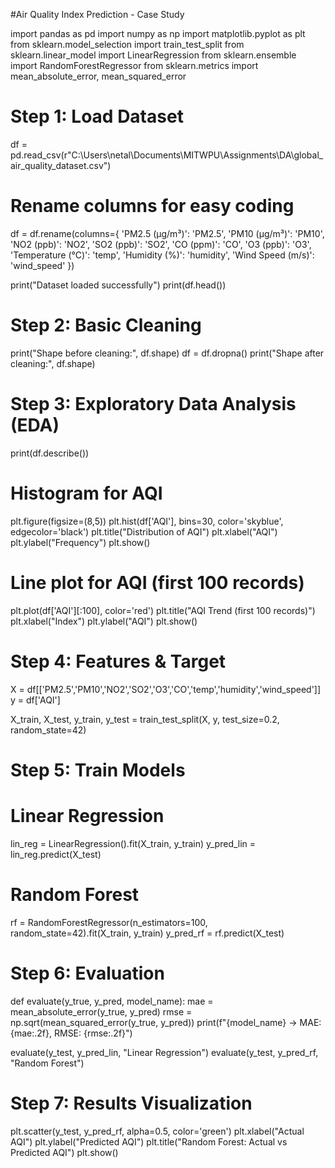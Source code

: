 #Air Quality Index Prediction - Case Study

import pandas as pd
import numpy as np
import matplotlib.pyplot as plt
from sklearn.model_selection import train_test_split
from sklearn.linear_model import LinearRegression
from sklearn.ensemble import RandomForestRegressor
from sklearn.metrics import mean_absolute_error, mean_squared_error

# Step 1: Load Dataset
df = pd.read_csv(r"C:\Users\netal\Documents\MITWPU\Assignments\DA\global_air_quality_dataset.csv")

# Rename columns for easy coding
df = df.rename(columns={
    'PM2.5 (µg/m³)': 'PM2.5',
    'PM10 (µg/m³)': 'PM10',
    'NO2 (ppb)': 'NO2',
    'SO2 (ppb)': 'SO2',
    'CO (ppm)': 'CO',
    'O3 (ppb)': 'O3',
    'Temperature (°C)': 'temp',
    'Humidity (%)': 'humidity',
    'Wind Speed (m/s)': 'wind_speed'
})

print("Dataset loaded successfully")
print(df.head())

# Step 2: Basic Cleaning
print("Shape before cleaning:", df.shape)
df = df.dropna()
print("Shape after cleaning:", df.shape)

# Step 3: Exploratory Data Analysis (EDA)
print(df.describe())

# Histogram for AQI
plt.figure(figsize=(8,5))
plt.hist(df['AQI'], bins=30, color='skyblue', edgecolor='black')
plt.title("Distribution of AQI")
plt.xlabel("AQI")
plt.ylabel("Frequency")
plt.show()

# Line plot for AQI (first 100 records)
plt.plot(df['AQI'][:100], color='red')
plt.title("AQI Trend (first 100 records)")
plt.xlabel("Index")
plt.ylabel("AQI")
plt.show()

# Step 4: Features & Target
X = df[['PM2.5','PM10','NO2','SO2','O3','CO','temp','humidity','wind_speed']]
y = df['AQI']

X_train, X_test, y_train, y_test = train_test_split(X, y, test_size=0.2, random_state=42)

# Step 5: Train Models

# Linear Regression
lin_reg = LinearRegression().fit(X_train, y_train)
y_pred_lin = lin_reg.predict(X_test)

# Random Forest
rf = RandomForestRegressor(n_estimators=100, random_state=42).fit(X_train, y_train)
y_pred_rf = rf.predict(X_test)

# Step 6: Evaluation
def evaluate(y_true, y_pred, model_name):
    mae = mean_absolute_error(y_true, y_pred)
    rmse = np.sqrt(mean_squared_error(y_true, y_pred))
    print(f"{model_name} -> MAE: {mae:.2f}, RMSE: {rmse:.2f}")

evaluate(y_test, y_pred_lin, "Linear Regression")
evaluate(y_test, y_pred_rf, "Random Forest")

# Step 7: Results Visualization
plt.scatter(y_test, y_pred_rf, alpha=0.5, color='green')
plt.xlabel("Actual AQI")
plt.ylabel("Predicted AQI")
plt.title("Random Forest: Actual vs Predicted AQI")
plt.show()
